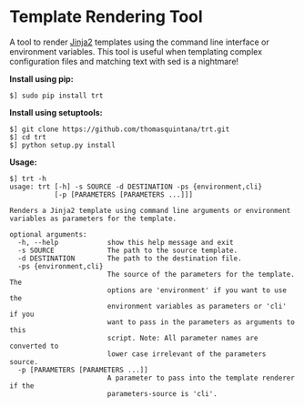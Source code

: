 Template Rendering Tool
=======================

A tool to render [Jinja2](http://jinja.pocoo.org/docs/dev/) templates using the command line interface or environment variables. This tool is useful when templating complex configuration files and matching text with sed is a nightmare!

**Install using pip:**
```
$] sudo pip install trt
```

**Install using setuptools:**
```
$] git clone https://github.com/thomasquintana/trt.git
$] cd trt
$] python setup.py install
```

**Usage:**
```
$] trt -h
usage: trt [-h] -s SOURCE -d DESTINATION -ps {environment,cli}
           [-p [PARAMETERS [PARAMETERS ...]]]

Renders a Jinja2 template using command line arguments or environment
variables as parameters for the template.

optional arguments:
  -h, --help            show this help message and exit
  -s SOURCE             The path to the source template.
  -d DESTINATION        The path to the destination file.
  -ps {environment,cli}
                        The source of the parameters for the template. The
                        options are 'environment' if you want to use the
                        environment variables as parameters or 'cli' if you
                        want to pass in the parameters as arguments to this
                        script. Note: All parameter names are converted to
                        lower case irrelevant of the parameters source.
  -p [PARAMETERS [PARAMETERS ...]]
                        A parameter to pass into the template renderer if the
                        parameters-source is 'cli'.
```